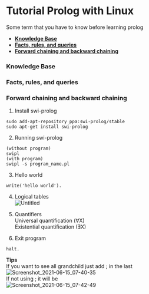 # Tutorial Prolog with Linux

Some term that you have to know before learning prolog
* [**Knowledge Base**](#knowledge-base)
* [**Facts, rules, and queries**](#facts-rules-and-queries)
* [**Forward chaining and backward chaining**](#forward-chaining-and-backward-chaining)


### **Knowledge Base**
### **Facts, rules, and queries**  

### **Forward chaining and backward chaining**

1. Install swi-prolog
```
sudo add-apt-repository ppa:swi-prolog/stable
sudo apt-get install swi-prolog
```
2. Running swi-prolog
```
(without program)
swipl
(with program)
swipl -s program_name.pl
```
3. Hello world
```
write('hello world').
```
4. Logical tables  
![Untitled](https://user-images.githubusercontent.com/55046884/121104945-487a7300-c82d-11eb-870d-b2296aef16a2.png)  

5. Quantifiers  
Universal quantification (∀X)  
Existential quantification (ƎX)  

6. Exit program
```
halt.
```
**Tips**  
If you want to see all grandchild just add ; in the last  
![Screenshot_2021-06-15_07-40-35](https://user-images.githubusercontent.com/55046884/121975955-07460e00-cdad-11eb-870e-c17d66fe5d93.png)  
If not using ; it will be  
![Screenshot_2021-06-15_07-42-49](https://user-images.githubusercontent.com/55046884/121976053-3b213380-cdad-11eb-9e00-ff0060ccee7d.png)  

